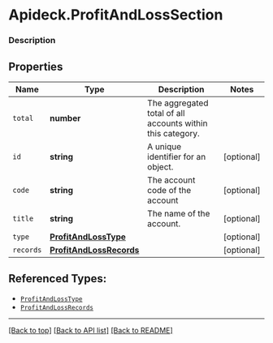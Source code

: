 # Apideck.ProfitAndLossSection

### Description

## Properties
Name | Type | Description | Notes
------------ | ------------- | ------------- | -------------
`total` | **number** | The aggregated total of all accounts within this category. | 
`id` | **string** | A unique identifier for an object. | [optional] 
`code` | **string** | The account code of the account | [optional] 
`title` | **string** | The name of the account. | [optional] 
`type` | [**ProfitAndLossType**](ProfitAndLossType.md) |  | [optional] 
`records` | [**ProfitAndLossRecords**](ProfitAndLossRecords.md) |  | [optional] 





## Referenced Types:




* [`ProfitAndLossType`](ProfitAndLossType.md)
* [`ProfitAndLossRecords`](ProfitAndLossRecords.md)

---

[[Back to top]](#) [[Back to API list]](../../../../README.md#documentation-for-api-endpoints) [[Back to README]](../../../../README.md)


